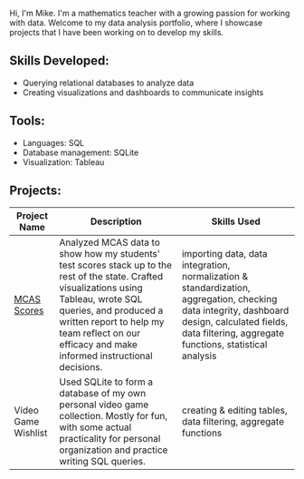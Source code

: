 Hi, I'm Mike. I'm a mathematics teacher with a growing passion for working with data. Welcome to my data analysis portfolio, where I showcase projects that I have been working on to develop my skills.

## Skills Developed:
- Querying relational databases to analyze data
- Creating visualizations and dashboards to communicate insights

## Tools:
- Languages: SQL
- Database management: SQLite
- Visualization: Tableau

## Projects:
| Project Name | Description | Skills Used |
| --- | --- | --- |
| [MCAS Scores](https://mwdemos.github.io/Data-Analysis-Portfolio/) | Analyzed MCAS data to show how my students' test scores stack up to the rest of the state. Crafted visualizations using Tableau, wrote SQL queries, and produced a written report to help my team reflect on our efficacy and make informed instructional decisions. | importing data, data integration, normalization & standardization, aggregation, checking data integrity, dashboard design, calculated fields, data filtering, aggregate functions, statistical analysis |
|Video Game Wishlist | Used SQLite to form a database of my own personal video game collection. Mostly for fun, with some actual practicality for personal organization and practice writing SQL queries. | creating & editing tables, data filtering, aggregate functions |
